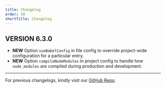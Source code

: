 ```yaml
---
title: Changelog
order: 50
shortTitle: Changelog
---
```


## VERSION 6.3.0

- **NEW** Option `useBabelConfig` in file config to override project-wide configuration for a particular entry.
- **NEW** Option `compileNodeModules` in project config to handle how `node_modules` are compiled during production and development.

---

For previous changelogs, kindly visit our [GitHub Repo](https://github.com/swashata/wp-webpack-script/blob/master/CHANGELOG.md).
